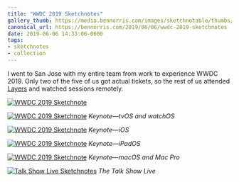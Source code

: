 ```yaml
---
title: "WWDC 2019 Sketchnotes"
gallery_thumb: https://media.bennorris.com/images/sketchnotable/thumbs/wwdc-2019-into.jpg
canonical_url: https://bennorris.com/2019/06/06/wwdc-2019-sketchnotes
date: 2019-06-06 14:33:06-0600
tags:
- sketchnotes
- collection
---
```


I went to San Jose with my entire team from work to experience WWDC 2019. Only two of the five of us got actual tickets, so the rest of us attended [Layers](/2019/06/05/layers-sketchnotes.html) and watched sessions remotely.

[![WWDC 2019 Sketchnote](https://media.bennorris.com/images/sketchnotable/wwdc-2019/wwdc-2019-into.jpg)](https://media.bennorris.com/images/sketchnotable/wwdc-2019/wwdc-2019-into.jpg)

[![WWDC 2019 Sketchnote](https://media.bennorris.com/images/sketchnotable/wwdc-2019/wwdc-2019-tvos.jpg)](https://media.bennorris.com/images/sketchnotable/wwdc-2019/wwdc-2019-tvos.jpg)
_Keynote—tvOS and watchOS_

[![WWDC 2019 Sketchnote](https://media.bennorris.com/images/sketchnotable/wwdc-2019/wwdc-2019-ios.jpg)](https://media.bennorris.com/images/sketchnotable/wwdc-2019/wwdc-2019-ios.jpg)
_Keynote—iOS_

[![WWDC 2019 Sketchnote](https://media.bennorris.com/images/sketchnotable/wwdc-2019/wwdc-2019-ipad.jpg)](https://media.bennorris.com/images/sketchnotable/wwdc-2019/wwdc-2019-ipad.jpg)
_Keynote—iPadOS_

[![WWDC 2019 Sketchnote](https://media.bennorris.com/images/sketchnotable/wwdc-2019/wwdc-2019-macos.jpg)](https://media.bennorris.com/images/sketchnotable/wwdc-2019/wwdc-2019-macos.jpg)
_Keynote—macOS and Mac Pro_

[![Talk Show Live Sketchnotes](https://media.bennorris.com/images/sketchnotable/wwdc-2019/wwdc-2019-talk-show.jpg)](https://media.bennorris.com/images/sketchnotable/wwdc-2019/wwdc-2019-talk-show.jpg)
_The Talk Show Live_